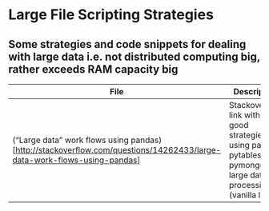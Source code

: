 # Large File Scripting Strategies
## Some strategies and code snippets for dealing with large data i.e. not distributed computing big, rather exceeds RAM capacity big

File | Description
--- | ----
(“Large data” work flows using pandas)[http://stackoverflow.com/questions/14262433/large-data-work-flows-using-pandas] | Stackoverflow link with some good strategies on using pandas, pytables, pymongo for large data processing (vanilla link)